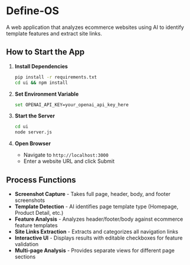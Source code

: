 # Define-OS

A web application that analyzes ecommerce websites using AI to identify template features and extract site links.

## How to Start the App

1. **Install Dependencies**
   ```bash
   pip install -r requirements.txt
   cd ui && npm install
   ```

2. **Set Environment Variable**
   ```bash
   set OPENAI_API_KEY=your_openai_api_key_here
   ```

3. **Start the Server**
   ```bash
   cd ui
   node server.js
   ```

4. **Open Browser**
   - Navigate to `http://localhost:3000`
   - Enter a website URL and click Submit

## Process Functions

- **Screenshot Capture** - Takes full page, header, body, and footer screenshots
- **Template Detection** - AI identifies page template type (Homepage, Product Detail, etc.)
- **Feature Analysis** - Analyzes header/footer/body against ecommerce feature templates
- **Site Links Extraction** - Extracts and categorizes all navigation links
- **Interactive UI** - Displays results with editable checkboxes for feature validation
- **Multi-page Analysis** - Provides separate views for different page sections
